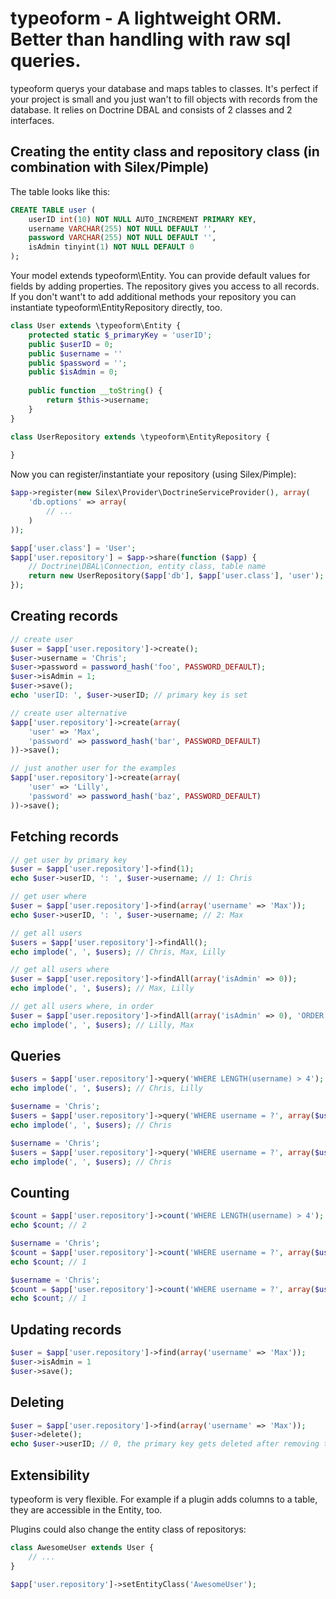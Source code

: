 typeoform - A lightweight ORM. Better than handling with raw sql queries.
==============================================================================

typeoform querys your database and maps tables to classes. It's perfect
if your project is small and you just wan't to fill objects with records from
the database. It relies on Doctrine DBAL and consists of 2 classes and 2 interfaces.

Creating the entity class and repository class (in combination with Silex/Pimple)
---------------------------------------------------------------------------------
The table looks like this:

```sql
CREATE TABLE user (
	userID int(10) NOT NULL AUTO_INCREMENT PRIMARY KEY,
	username VARCHAR(255) NOT NULL DEFAULT '',
	password VARCHAR(255) NOT NULL DEFAULT '',
	isAdmin tinyint(1) NOT NULL DEFAULT 0
);
```

Your model extends typeoform\Entity. You can provide default values for fields by adding properties.
The repository gives you access to all records. If you don't want't to add additional methods your
repository you can instantiate typeoform\EntityRepository directly, too. 

```php
class User extends \typeoform\Entity {
	protected static $_primaryKey = 'userID';
	public $userID = 0;
	public $username = ''
	public $password = '';
	public $isAdmin = 0;
	
	public function __toString() {
		return $this->username;
	}
}

class UserRepository extends \typeoform\EntityRepository {
	
}
```

Now you can register/instantiate your repository (using Silex/Pimple):

```php
$app->register(new Silex\Provider\DoctrineServiceProvider(), array(
	'db.options' => array(
		// ...
	)
));

$app['user.class'] = 'User';
$app['user.repository'] = $app->share(function ($app) {
	// Doctrine\DBAL\Connection, entity class, table name
	return new UserRepository($app['db'], $app['user.class'], 'user');
});
```

Creating records
----------------

```php
// create user
$user = $app['user.repository']->create();
$user->username = 'Chris';
$user->password = password_hash('foo', PASSWORD_DEFAULT);
$user->isAdmin = 1;
$user->save();
echo 'userID: ', $user->userID; // primary key is set

// create user alternative
$app['user.repository']->create(array(
	'user' => 'Max',
	'password' => password_hash('bar', PASSWORD_DEFAULT)
))->save();

// just another user for the examples
$app['user.repository']->create(array(
	'user' => 'Lilly',
	'password' => password_hash('baz', PASSWORD_DEFAULT)
))->save();
```

Fetching records
----------------

```php
// get user by primary key
$user = $app['user.repository']->find(1);
echo $user->userID, ': ', $user->username; // 1: Chris

// get user where
$user = $app['user.repository']->find(array('username' => 'Max'));
echo $user->userID, ': ', $user->username; // 2: Max

// get all users
$users = $app['user.repository']->findAll();
echo implode(', ', $users); // Chris, Max, Lilly

// get all users where
$user = $app['user.repository']->findAll(array('isAdmin' => 0));
echo implode(', ', $users); // Max, Lilly

// get all users where, in order
$user = $app['user.repository']->findAll(array('isAdmin' => 0), 'ORDER BY username ASC');
echo implode(', ', $users); // Lilly, Max
```

Queries
-------

```php
$users = $app['user.repository']->query('WHERE LENGTH(username) > 4');
echo implode(', ', $users); // Chris, Lilly

$username = 'Chris';
$users = $app['user.repository']->query('WHERE username = ?', array($username));
echo implode(', ', $users); // Chris

$username = 'Chris';
$users = $app['user.repository']->query('WHERE username = ?', array($username), \PDO::PARAM_STR));
echo implode(', ', $users); // Chris
```

Counting
-------

```php
$count = $app['user.repository']->count('WHERE LENGTH(username) > 4');
echo $count; // 2

$username = 'Chris';
$count = $app['user.repository']->count('WHERE username = ?', array($username));
echo $count; // 1

$username = 'Chris';
$count = $app['user.repository']->count('WHERE username = ?', array($username), \PDO::PARAM_STR));
echo $count; // 1
```

Updating records
----------------

```php
$user = $app['user.repository']->find(array('username' => 'Max'));
$user->isAdmin = 1
$user->save();
```

Deleting
--------

```php
$user = $app['user.repository']->find(array('username' => 'Max'));
$user->delete();
echo $user->userID; // 0, the primary key gets deleted after removing the entity
```

Extensibility
-------------

typeoform is very flexible. For example if a plugin adds columns to a table,
they are accessible in the Entity, too.

Plugins could also change the entity class of repositorys:

```php
class AwesomeUser extends User {
	// ...
}

$app['user.repository']->setEntityClass('AwesomeUser');
```